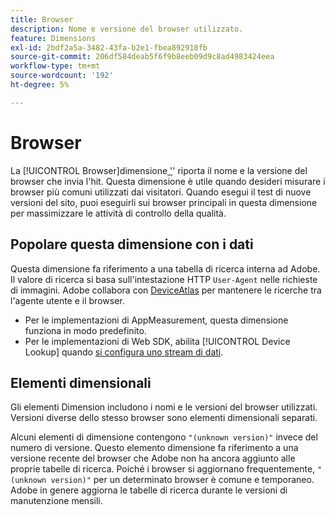 ```yaml
---
title: Browser
description: Nome e versione del browser utilizzato.
feature: Dimensions
exl-id: 2bdf2a5a-3482-43fa-b2e1-fbea892918fb
source-git-commit: 206df584deab5f6f9b8eeb09d9c8ad4983424eea
workflow-type: tm+mt
source-wordcount: '192'
ht-degree: 5%

---
```


# Browser

La [!UICONTROL Browser]dimensione[&#x200B; &#39;](overview.md)&#39; riporta il nome e la versione del browser che invia l&#39;hit. Questa dimensione è utile quando desideri misurare i browser più comuni utilizzati dai visitatori. Quando esegui il test di nuove versioni del sito, puoi eseguirli sui browser principali in questa dimensione per massimizzare le attività di controllo della qualità.

## Popolare questa dimensione con i dati

Questa dimensione fa riferimento a una tabella di ricerca interna ad Adobe. Il valore di ricerca si basa sull&#39;intestazione HTTP `User-Agent` nelle richieste di immagini. Adobe collabora con [DeviceAtlas](https://deviceatlas.com/) per mantenere le ricerche tra l&#39;agente utente e il browser.

* Per le implementazioni di AppMeasurement, questa dimensione funziona in modo predefinito.
* Per le implementazioni di Web SDK, abilita [!UICONTROL Device Lookup] quando [si configura uno stream di dati](https://experienceleague.adobe.com/docs/experience-platform/datastreams/configure.html?lang=it).

## Elementi dimensionali

Gli elementi Dimension includono i nomi e le versioni del browser utilizzati. Versioni diverse dello stesso browser sono elementi dimensionali separati.

Alcuni elementi di dimensione contengono `"(unknown version)"` invece del numero di versione. Questo elemento dimensione fa riferimento a una versione recente del browser che Adobe non ha ancora aggiunto alle proprie tabelle di ricerca. Poiché i browser si aggiornano frequentemente, `"(unknown version)"` per un determinato browser è comune e temporaneo. Adobe in genere aggiorna le tabelle di ricerca durante le versioni di manutenzione mensili.
